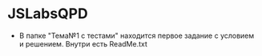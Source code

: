 # JSLabsQPD

- В папке "Тема№1 с тестами" находится первое задание с условием и решением. Внутри есть ReadMe.txt
